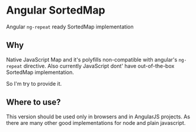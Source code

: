# Angular SortedMap

Angular `ng-repeat` ready SortedMap implementation

## Why

Native JavaScript Map and it's polyfills non-compatible with angular's `ng-repeat` directive.
Also currently JavaScript dont' have out-of-the-box SortedMap implementation.

So I'm try to provide it.

## Where to use?

This version should be used only in browsers and in AngularJS projects.
As there are many other good implementations for node and plain javascript.
